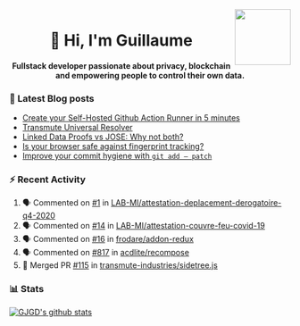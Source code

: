 <img align='right' src='https://user-images.githubusercontent.com/5713670/87202985-820dcb80-c2b6-11ea-9f56-7ec461c497c3.gif' width='100"'>

<h1 align="center">👋 Hi, I'm Guillaume</h1>
<h4 align="center">Fullstack developer passionate about privacy, blockchain and empowering people to control their own data.

### 📝 Latest Blog posts

<!-- BLOG-POST-LIST:START -->
- [Create your Self-Hosted Github Action Runner in 5 minutes](https://medium.com/@gjgd/create-your-self-hosted-github-action-runner-in-5-minutes-a9eff615edc4?source=rss-35e0d58bf235------2)
- [Transmute Universal Resolver](https://medium.com/transmute-techtalk/transmute-universal-resolver-b6c8509858f?source=rss-35e0d58bf235------2)
- [Linked Data Proofs vs JOSE: Why not both?](https://medium.com/transmute-techtalk/linked-data-proofs-vs-jose-why-not-both-1594393418cc?source=rss-35e0d58bf235------2)
- [Is your browser safe against fingerprint tracking?](https://medium.com/@gjgd/is-your-browser-safe-against-fingerprint-tracking-6126952b805b?source=rss-35e0d58bf235------2)
- [Improve your commit hygiene with `git add — patch`](https://medium.com/transmute-techtalk/improve-your-commit-hygiene-with-git-add-patch-3b7dd9c117c4?source=rss-35e0d58bf235------2)
<!-- BLOG-POST-LIST:END -->

### :zap: Recent Activity

<!--START_SECTION:activity-->
1. 🗣 Commented on [#1](https://github.com/LAB-MI/attestation-deplacement-derogatoire-q4-2020/issues/1) in [LAB-MI/attestation-deplacement-derogatoire-q4-2020](https://github.com/LAB-MI/attestation-deplacement-derogatoire-q4-2020)
2. 🗣 Commented on [#14](https://github.com/LAB-MI/attestation-couvre-feu-covid-19/issues/14) in [LAB-MI/attestation-couvre-feu-covid-19](https://github.com/LAB-MI/attestation-couvre-feu-covid-19)
3. 🗣 Commented on [#16](https://github.com/frodare/addon-redux/issues/16) in [frodare/addon-redux](https://github.com/frodare/addon-redux)
4. 🗣 Commented on [#817](https://github.com/acdlite/recompose/issues/817) in [acdlite/recompose](https://github.com/acdlite/recompose)
5. 🎉 Merged PR [#115](https://github.com/transmute-industries/sidetree.js/pull/115) in [transmute-industries/sidetree.js](https://github.com/transmute-industries/sidetree.js)
<!--END_SECTION:activity-->

### 📊 Stats

[![GJGD's github stats](https://github-readme-stats.vercel.app/api?username=gjgd&count_private=true&show_icons=true&custom_title=My%20Github%20Stats)](https://github.com/anuraghazra/github-readme-stats)
